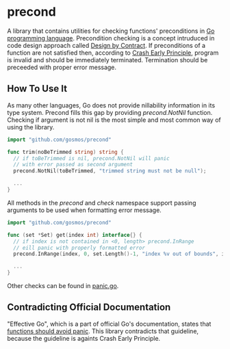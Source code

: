 precond
=======

A library that contains utilities for checking functions' preconditions
in [Go programming language](http://golang.org). Precondition checking
is a concept intruduced in code design approach called [Design
by Contract](http://en.wikipedia.org/wiki/Contract_programming).
If preconditions of a function are not satisfied then, according
to [Crash Early Principle](http://pragmatictips.com/32), program
is invalid and should be immediately terminated. Termination should
be preceeded with proper error message.

How To Use It
-------------

As many other languages, Go does not provide nillability information
in its type system. Precond fills this gap by providing *precond.NotNil*
function. Checking if argument is not nil is the most simple and most common
way of using the library.

```go
import "github.com/gosmos/precond"

func trim(noBeTrimmed string) string {
  // if toBeTrimmed is nil, precond.NotNil will panic
  // with error passed as second argument
  precond.NotNil(toBeTrimmed, "trimmed string must not be null");

  ...
}
```

All methods in the *precond* and *check* namespace support passing arguments
to be used when formatting error message.

```go
import "github.com/gosmos/precond"

func (set *Set) get(index int) interface{} {
  // if index is not contained in <0, length> precond.InRange
  // eill panic with properly formatted error
  precond.InRange(index, 0, set.Length()-1, "index %v out of bounds", index);

  ...
}
```

Other checks can be found in
[panic.go](https://github.com/gosmos/precond/blob/master/panic.go).

Contradicting Official Documentation
------------------------------------

"Effective Go", which is a part of official Go's documentation, states that
[functions should avoid panic](http://golang.org/doc/effective_go.html#panic).
This library contradicts that guideline, because the guideline is againts
Crash Early Principle.

